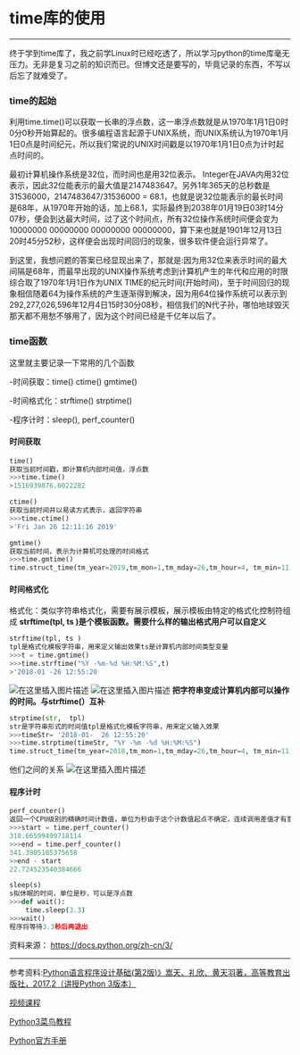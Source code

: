 # time库的使用




------

终于学到time库了，我之前学Linux时已经吃透了，所以学习python的time库毫无压力。无非是复习之前的知识而已。但博文还是要写的，毕竟记录的东西，不写以后忘了就难受了。
### time的起始
利用time.time()可以获取一长串的浮点数，这一串浮点数就是从1970年1月1日0时0分0秒开始算起的。很多编程语言起源于UNIX系统，而UNIX系统认为1970年1月1日0点是时间纪元，所以我们常说的UNIX时间戳是以1970年1月1日0点为计时起点时间的。

最初计算机操作系统是32位，而时间也是用32位表示。
Integer在JAVA内用32位表示，因此32位能表示的最大值是2147483647。另外1年365天的总秒数是31536000，2147483647/31536000 = 68.1，也就是说32位能表示的最长时间是68年，从1970年开始的话，加上68.1，实际最终到2038年01月19日03时14分07秒，便会到达最大时间，过了这个时间点，所有32位操作系统时间便会变为10000000 00000000 00000000 00000000，算下来也就是1901年12月13日20时45分52秒，这样便会出现时间回归的现象，很多软件便会运行异常了。

到这里，我想问题的答案已经显现出来了，那就是:因为用32位来表示时间的最大间隔是68年，而最早出现的UNIX操作系统考虑到计算机产生的年代和应用的时限综合取了1970年1月1日作为UNIX TIME的纪元时间(开始时间)，至于时间回归的现象相信随着64为操作系统的产生逐渐得到解决，因为用64位操作系统可以表示到292,277,026,596年12月4日15时30分08秒，相信我们的N代子孙，哪怕地球毁灭那天都不用愁不够用了，因为这个时间已经是千亿年以后了。

### time函数
这里就主要记录一下常用的几个函数

-时间获取：time()  ctime()  gmtime()

-时间格式化：strftime()   strptime()

-程序计时：sleep(), perf_counter()

#### 时间获取
```python
time()
获取当前时间戳，即计算机内部时间值，浮点数
>>>time.time()
>1516939876.6022282
```

```python
ctime()
获取当前时间并以易读方式表示，返回字符串
>>>time.ctime()
>'Fri Jan 26 12:11:16 2019'
```

```python
gmtime()
获取当前时间，表示为计算机可处理的时间格式
>>>time.gmtime()
time.struct_time(tm_year=2019,tm_mon=1,tm_mday=26,tm_hour=4, tm_min=11,tm_sec=16,tm_wday=4,tm_yday=26,tm_isdst=0)
```
#### 时间格式化
格式化：类似字符串格式化，需要有展示模板，展示模板由特定的格式化控制符组成
**strftime(tpl, ts )是个模板函数。需要什么样的输出格式用户可以自定义**
```python
strftime(tpl, ts )
tpl是格式化模板字符串，用来定义输出效果ts是计算机内部时间类型变量
>>>t = time.gmtime()
>>>time.strftime("%Y -%m-%d %H:%M:%S",t)
>'2018-01 -26 12:55:20
```
![在这里插入图片描述](https://img-blog.csdnimg.cn/20200418190256980.png?x-oss-process=image/watermark,type_ZmFuZ3poZW5naGVpdGk,shadow_10,text_aHR0cHM6Ly9ibG9nLmNzZG4ubmV0L09sZEh1YW5nQw==,size_16,color_FFFFFF,t_70)
![在这里插入图片描述](https://img-blog.csdnimg.cn/20200418190307423.png?x-oss-process=image/watermark,type_ZmFuZ3poZW5naGVpdGk,shadow_10,text_aHR0cHM6Ly9ibG9nLmNzZG4ubmV0L09sZEh1YW5nQw==,size_16,color_FFFFFF,t_70)
**把字符串变成计算机内部可以操作的时间。与strftime(）互补**

```python
strptime(str,  tpl)
str是字符串形式的时间值tpl是格式化模板字符串，用来定义输入效果
>>>timeStr= '2018-01-  26 12:55:20'
>>>time.strptime(timeStr, "%Y -%m -%d %H:%M:%S")
time.struct_time(tm_year=2018,tm_mon=1,tm_mday=26,tm_hour=4, tm_min=11,tm_sec=16,tm_wday=4,tm_yday=26,tm_isdst=0)
```
他们之间的关系
![在这里插入图片描述](https://img-blog.csdnimg.cn/20200418191345219.png?x-oss-process=image/watermark,type_ZmFuZ3poZW5naGVpdGk,shadow_10,text_aHR0cHM6Ly9ibG9nLmNzZG4ubmV0L09sZEh1YW5nQw==,size_16,color_FFFFFF,t_70)
#### 程序计时
```python
perf_counter()
返回一个CPU级别的精确时间计数值，单位为秒由于这个计数值起点不确定，连续调用差值才有意义
>>>start = time.perf_counter()
318.66599499718114
>>>end = time.perf_counter() 
341.3905185375658
>>end - start
22.724523540384666
```

```python
sleep(s)
s拟休眠的时间，单位是秒，可以是浮点数
>>>def wait():
    time.sleep(3.3)
>>>wait()
程序将等待3.3秒后再退出
```

资料来源：
https://docs.python.org/zh-cn/3/

------

[^undefined]:

参考资料:[Python语言程序设计基础(第2版)》嵩天、礼欣、黄天羽著，高等教育出版社，2017.2（讲授Python 3版本）](https://item.jd.com/12128326.html?dist=jd)

[视频课程](http://www.icourse163.org/course/BIT-268001)

[Python3菜鸟教程](https://www.runoob.com/python3/python3-number.html)

[Python官方手册](https://docs.python.org/zh-cn/3/)


